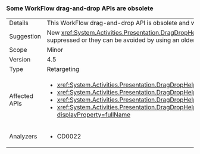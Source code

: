 ### Some WorkFlow drag-and-drop APIs are obsolete

|   |   |
|---|---|
|Details|This WorkFlow drag-and-drop API is obsolete and will cause compiler warnings if the app is rebuilt against 4.5.|
|Suggestion|New <xref:System.Activities.Presentation.DragDropHelper?displayProperty=name> APIs that support operations with multiple objects should be used instead. Alternatively, the build warnings can be suppressed or they can be avoided by using an older compiler. The APIs are still supported.|
|Scope|Minor|
|Version|4.5|
|Type|Retargeting|
|Affected APIs|<ul><li><xref:System.Activities.Presentation.DragDropHelper.DoDragMove(System.Activities.Presentation.WorkflowViewElement%2CSystem.Windows.Point)?displayProperty=fullName></li><li><xref:System.Activities.Presentation.DragDropHelper.GetCompositeView(System.Windows.DragEventArgs)?displayProperty=fullName></li><li><xref:System.Activities.Presentation.DragDropHelper.GetDraggedModelItem(System.Windows.DragEventArgs)?displayProperty=fullName></li><li><xref:System.Activities.Presentation.DragDropHelper.GetDroppedObject(System.Windows.DependencyObject%2CSystem.Windows.DragEventArgs%2CSystem.Activities.Presentation.EditingContext)?displayProperty=fullName></li></ul>|
|Analyzers|<ul><li>CD0022</li></ul>|

